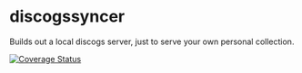 # discogssyncer

Builds out a local discogs server, just to serve your own personal collection.

[![Coverage Status](https://coveralls.io/repos/github/brotherlogic/discogssyncer/badge.svg?branch=master)](https://coveralls.io/github/brotherlogic/discogssyncer?branch=master)